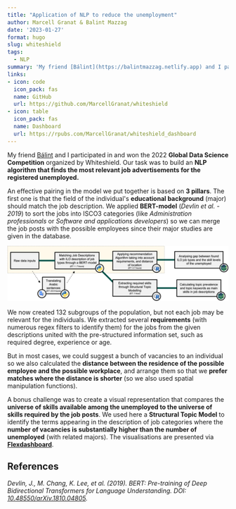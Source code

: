 ```yaml
---
title: "Application of NLP to reduce the unemployment"
author: Marcell Granat & Balint Mazzag
date: '2023-01-27'
format: hugo
slug: whiteshield
tags: 
  - NLP
summary: 'My friend [Bálint](https://balintmazzag.netlify.app) and I participated and won the 2022 global data science competition organized by Whiteshield. Our task was to build an NLP algorithm that finds the most relevant job advertisements for the registered unemployed.'
links:
- icon: code
  icon_pack: fas
  name: GitHub
  url: https://github.com/MarcellGranat/whiteshield
- icon: table
  icon_pack: fas
  name: Dashboard
  url: https://rpubs.com/MarcellGranat/whiteshield_dashboard
---
```




My friend [Bálint](https://balintmazzag.netlify.app) and I participated in and won the 2022 **Global Data Science Competition** organized by Whiteshield. Our task was to build an **NLP algorithm that finds the most relevant job advertisements for the registered unemployed.**

An effective pairing in the model we put together is based on **3 pillars**. The first one is that the field of the individual's **educational background** (major) should match the job description. We applied **BERT-model** (*Devlin et al. - 2019*) to sort the jobs into ISCO3 categories (like *Administration professionals* or *Software and applications developers*) so we can merge the job posts with the possible employees since their major studies are given in the database.

<img src="flowchart.png" width="1501" />

We now created 132 subgroups of the population, but not each job may be relevant for the individuals. We extracted several **requirements** (with numerous regex filters to identify them) for the jobs from the given descriptions united with the pre-structured information set, such as required degree, experience or age.

But in most cases, we could suggest a bunch of vacancies to an individual so we also calculated the **distance between the residence of the possible employee and the possible workplace**, and arrange them so that we **prefer matches where the distance is shorter** (so we also used spatial manipulation functions).

A bonus challenge was to create a visual representation that compares the **universe of skills available among the unemployed to the universe of skills required by the job posts**. We used here a **Structural Topic Model** to identify the terms appearing in the description of job categories where the **number of vacancies is substantially higher than the number of unemployed** (with related majors). The visualisations are presented via [**Flexdashboard**](https://rpubs.com/MarcellGranat/whiteshield_dashboard).

## References

<p>
<cite>Devlin, J., M. Chang, K. Lee, et al.
(2019).
<em>BERT: Pre-training of Deep Bidirectional Transformers for Language Understanding</em>.
DOI: <a href="https://doi.org/10.48550/arXiv.1810.04805">10.48550/arXiv.1810.04805</a>.</cite>
</p>
